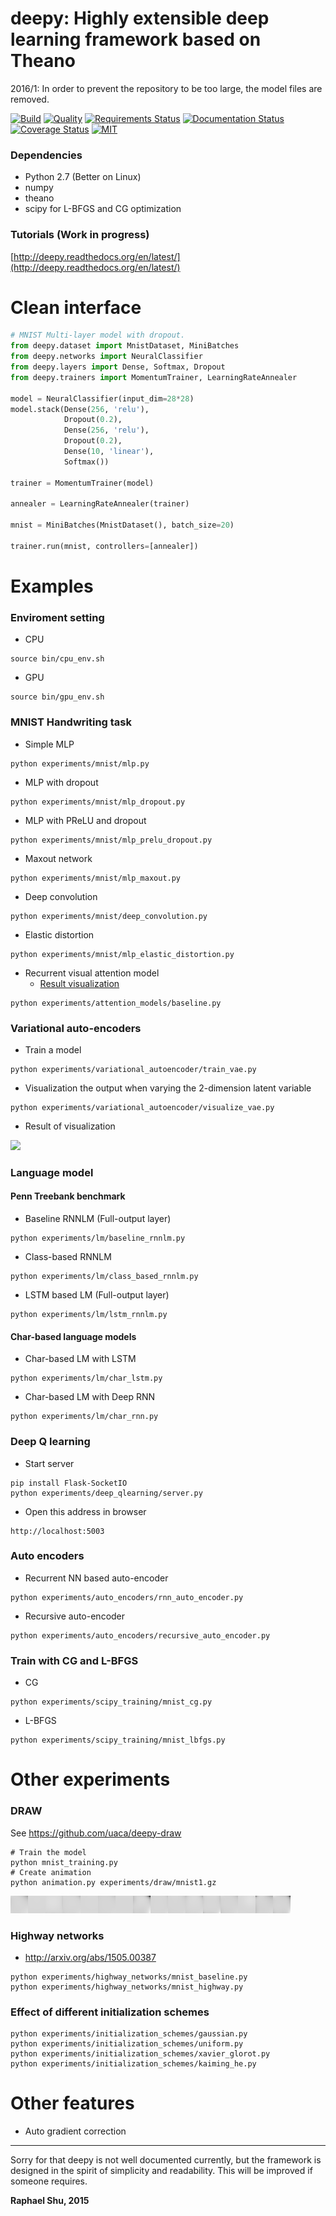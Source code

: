 deepy: Highly extensible deep learning framework based on Theano
===

2016/1: In order to prevent the repository to be too large, the model files are removed.
   
[![Build](https://travis-ci.org/uaca/deepy.svg)](https://travis-ci.org/uaca/deepy)
[![Quality](https://img.shields.io/scrutinizer/g/uaca/deepy.svg)](https://scrutinizer-ci.com/g/uaca/deepy/?branch=master)
[![Requirements Status](https://requires.io/github/uaca/deepy/requirements.svg?branch=master)](https://requires.io/github/uaca/deepy/requirements/?branch=master)
[![Documentation Status](https://readthedocs.org/projects/deepy/badge/?version=latest)](http://deepy.readthedocs.org/en/latest/)
[![Coverage Status](https://coveralls.io/repos/uaca/deepy/badge.svg?branch=master)](https://coveralls.io/r/uaca/deepy?branch=master)
[![MIT](https://img.shields.io/badge/license-MIT-blue.svg)](https://github.com/uaca/deepy/blob/master/LICENSE)

### Dependencies

- Python 2.7 (Better on Linux)
- numpy
- theano
- scipy for L-BFGS and CG optimization

### Tutorials (Work in progress)

[http://deepy.readthedocs.org/en/latest/](http://deepy.readthedocs.org/en/latest/)

Clean interface
===
```python
# MNIST Multi-layer model with dropout.
from deepy.dataset import MnistDataset, MiniBatches
from deepy.networks import NeuralClassifier
from deepy.layers import Dense, Softmax, Dropout
from deepy.trainers import MomentumTrainer, LearningRateAnnealer

model = NeuralClassifier(input_dim=28*28)
model.stack(Dense(256, 'relu'),
            Dropout(0.2),
            Dense(256, 'relu'),
            Dropout(0.2),
            Dense(10, 'linear'),
            Softmax())

trainer = MomentumTrainer(model)

annealer = LearningRateAnnealer(trainer)

mnist = MiniBatches(MnistDataset(), batch_size=20)

trainer.run(mnist, controllers=[annealer])
```

Examples
===

### Enviroment setting

- CPU
```
source bin/cpu_env.sh
```
- GPU
```
source bin/gpu_env.sh
```

### MNIST Handwriting task

- Simple MLP
```
python experiments/mnist/mlp.py
```
- MLP with dropout
```
python experiments/mnist/mlp_dropout.py
```
- MLP with PReLU and dropout
```
python experiments/mnist/mlp_prelu_dropout.py
```
- Maxout network
```
python experiments/mnist/mlp_maxout.py
```
- Deep convolution
```
python experiments/mnist/deep_convolution.py
```
- Elastic distortion
```
python experiments/mnist/mlp_elastic_distortion.py
```
- Recurrent visual attention model
   - [Result visualization](http://raphael.uaca.com/experiments/recurrent_visual_attention/Plot%20attentions.html)
```
python experiments/attention_models/baseline.py
```

### Variational auto-encoders

- Train a model
```
python experiments/variational_autoencoder/train_vae.py
```

- Visualization the output when varying the 2-dimension latent variable
```
python experiments/variational_autoencoder/visualize_vae.py
```

- Result of visualization

![](https://raw.githubusercontent.com/uaca/deepy/master/experiments/variational_autoencoder/visualization.png)

### Language model

#### Penn Treebank benchmark

- Baseline RNNLM (Full-output layer)
```
python experiments/lm/baseline_rnnlm.py
```
- Class-based RNNLM
```
python experiments/lm/class_based_rnnlm.py
```
- LSTM based LM (Full-output layer)
```
python experiments/lm/lstm_rnnlm.py
```

#### Char-based language models

- Char-based LM with LSTM
```
python experiments/lm/char_lstm.py
```
- Char-based LM with Deep RNN
```
python experiments/lm/char_rnn.py
```

### Deep Q learning

- Start server
```
pip install Flask-SocketIO
python experiments/deep_qlearning/server.py
```
- Open this address in browser
```
http://localhost:5003
```

### Auto encoders

- Recurrent NN based auto-encoder
```
python experiments/auto_encoders/rnn_auto_encoder.py
```
- Recursive auto-encoder
```
python experiments/auto_encoders/recursive_auto_encoder.py
```

### Train with CG and L-BFGS

- CG
```
python experiments/scipy_training/mnist_cg.py
```
- L-BFGS
```
python experiments/scipy_training/mnist_lbfgs.py
```
Other experiments
===

### DRAW

See https://github.com/uaca/deepy-draw

```
# Train the model
python mnist_training.py
# Create animation
python animation.py experiments/draw/mnist1.gz
```

![](https://github.com/uaca/deepy-draw/raw/master/plots/mnist-animation.gif)

### Highway networks

- http://arxiv.org/abs/1505.00387
```
python experiments/highway_networks/mnist_baseline.py
python experiments/highway_networks/mnist_highway.py
```

### Effect of different initialization schemes

```
python experiments/initialization_schemes/gaussian.py
python experiments/initialization_schemes/uniform.py
python experiments/initialization_schemes/xavier_glorot.py
python experiments/initialization_schemes/kaiming_he.py
```

Other features
===

- Auto gradient correction

---

Sorry for that deepy is not well documented currently, but the framework is designed in the spirit of simplicity and readability.
This will be improved if someone requires.

**Raphael Shu, 2015**
